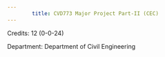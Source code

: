 ```yaml
---
        title: CVD773 Major Project Part-II (CEC)
---
```

Credits: 12 (0-0-24)

Department: Department of Civil Engineering

